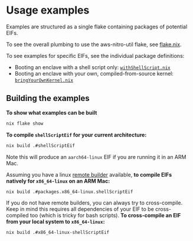 # Usage examples

Examples are structured as a single flake containing packages of potential EIFs.

To see the overall plumbing to use the aws-nitro-util flake, see [flake.nix](./flake.nix).

To see examples for specific EIFs, see the individual package definitions:

- Booting an enclave with a shell script only: [`withShellScript.nix`](./withShellScript.nix)
- Booting an enclave with your own, compiled-from-source kernel: [`bringYourOwnKernel.nix`](./bringYourOwnKernel.nix)

## Building the examples

**To show what examples can be built**

```bash
nix flake show
```

**To compile `shellScriptEif` for your current architecture:**
```bash
nix build .#shellScriptEif
```
Note this will produce an `aarch64-linux` EIF if you are running it in an ARM Mac.

Assuming you have a linux [remote builder](https://nix.dev/manual/nix/2.18/advanced-topics/distributed-builds) available,
**to compile EIFs natively for `x86_64-linux` on an ARM Mac:**

```bash
nix build .#packages.x86_64-linux.shellScriptEif
```

If you do not have remote builders, you can always try to cross-compile. Keep in mind this requires all dependencies
of your EIF to be cross-compiled too (which is tricky for bash scripts). **To cross-compile an EIF from your local system
to `x86_64-linux`:**

```bash
nix build .#x86_64-linux-shellScriptEif
```
